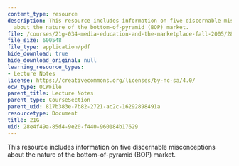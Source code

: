 ```yaml
---
content_type: resource
description: This resource includes information on five discernable misconceptions
  about the nature of the bottom-of-pyramid (BOP) market.
file: /courses/21g-034-media-education-and-the-marketplace-fall-2005/28e4f49a85d49e20f440960184b17629_MIT21G_034F05_itcentreprde.pdf
file_size: 600548
file_type: application/pdf
hide_download: true
hide_download_original: null
learning_resource_types:
- Lecture Notes
license: https://creativecommons.org/licenses/by-nc-sa/4.0/
ocw_type: OCWFile
parent_title: Lecture Notes
parent_type: CourseSection
parent_uid: 817b383e-7b82-2721-ac2c-16292898491a
resourcetype: Document
title: 21G
uid: 28e4f49a-85d4-9e20-f440-960184b17629
---
```

This resource includes information on five discernable misconceptions about the nature of the bottom-of-pyramid (BOP) market.